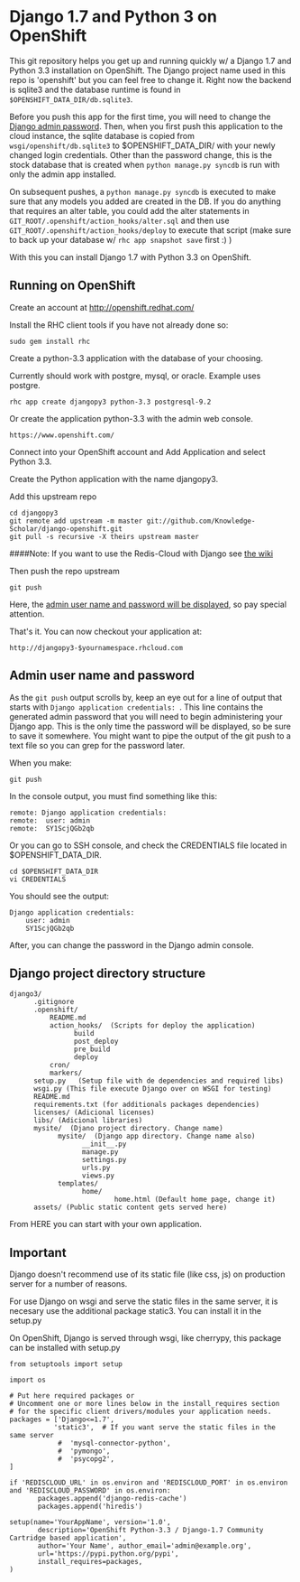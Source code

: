 Django 1.7 and Python 3 on OpenShift
====================================

This git repository helps you get up and running quickly w/ a Django 1.7 and
Python 3.3 installation on OpenShift.  The Django project name used in this
repo is 'openshift' but you can feel free to change it.  Right now the
backend is sqlite3 and the database runtime is found in
`$OPENSHIFT_DATA_DIR/db.sqlite3`.

Before you push this app for the first time, you will need to change
the [Django admin password](#admin-user-name-and-password).
Then, when you first push this
application to the cloud instance, the sqlite database is copied from
`wsgi/openshift/db.sqlite3` to $OPENSHIFT_DATA_DIR/ with your newly 
changed login credentials. Other than the password change, this is the 
stock database that is created when `python manage.py syncdb` is run with
only the admin app installed.

On subsequent pushes, a `python manage.py syncdb` is executed to make
sure that any models you added are created in the DB.  If you do
anything that requires an alter table, you could add the alter
statements in `GIT_ROOT/.openshift/action_hooks/alter.sql` and then use
`GIT_ROOT/.openshift/action_hooks/deploy` to execute that script (make
sure to back up your database w/ `rhc app snapshot save` first :) )

With this you can install Django 1.7 with Python 3.3 on OpenShift.

Running on OpenShift
--------------------

Create an account at http://openshift.redhat.com/

Install the RHC client tools if you have not already done so:
    
    sudo gem install rhc

Create a python-3.3 application with the database of your choosing.

Currently should work with postgre, mysql, or oracle. Example uses postgre.

    rhc app create djangopy3 python-3.3 postgresql-9.2

Or create the application python-3.3 with the admin web console.

    https://www.openshift.com/

Connect into your OpenShift account and Add Application and select Python 3.3.

Create the Python application with the name djangopy3.

Add this upstream repo

    cd djangopy3
    git remote add upstream -m master git://github.com/Knowledge-Scholar/django-openshift.git
    git pull -s recursive -X theirs upstream master

####Note:
If you want to use the Redis-Cloud with Django see [the wiki](https://github.com/rancavil/django-py3-openshift-quickstart/wiki/Django-1.6-with-Redis-Cloud) 

Then push the repo upstream

    git push

Here, the [admin user name and password will be displayed](#admin-user-name-and-password), so pay
special attention.
  
That's it. You can now checkout your application at:

    http://djangopy3-$yournamespace.rhcloud.com

Admin user name and password
----------------------------
As the `git push` output scrolls by, keep an eye out for a
line of output that starts with `Django application credentials: `. This line
contains the generated admin password that you will need to begin
administering your Django app. This is the only time the password
will be displayed, so be sure to save it somewhere. You might want 
to pipe the output of the git push to a text file so you can grep for
the password later.

When you make:

    git push

In the console output, you must find something like this:

    remote: Django application credentials:
    remote:  user: admin
    remote:  SY1ScjQGb2qb

Or you can go to SSH console, and check the CREDENTIALS file located 
in $OPENSHIFT_DATA_DIR.

    cd $OPENSHIFT_DATA_DIR
    vi CREDENTIALS

You should see the output:

    Django application credentials:
        user: admin
        SY1ScjQGb2qb

After, you can change the password in the Django admin console.

Django project directory structure
----------------------------------

    django3/
          .gitignore
          .openshift/
              README.md
              action_hooks/  (Scripts for deploy the application)
                    build
                    post_deploy
                    pre_build
                    deploy
              cron/
              markers/
          setup.py   (Setup file with de dependencies and required libs)
          wsgi.py (This file execute Django over on WSGI for testing)
          README.md
          requirements.txt (for additionals packages dependencies)
          licenses/ (Adicional licenses)
          libs/ (Adicional libraries)
          mysite/  (Djano project directory. Change name)
                mysite/  (Django app directory. Change name also)
                      __init__.py
                      manage.py
                      settings.py
                      urls.py
                      views.py
                templates/
                      home/
                              home.html (Default home page, change it)
          assets/ (Public static content gets served here)

From HERE you can start with your own application.

Important
---------

Django doesn't recommend use of its static file (like css, js) on production server for a number of reasons.

For use Django on wsgi and serve the static files in the same server, it is necesary use the additional package static3.
You can install it in the setup.py

On OpenShift, Django is served through wsgi, like cherrypy, this package can be installed with setup.py

    from setuptools import setup

    import os

    # Put here required packages or
    # Uncomment one or more lines below in the install_requires section
    # for the specific client drivers/modules your application needs.
    packages = ['Django<=1.7',
               'static3',  # If you want serve the static files in the same server
                #  'mysql-connector-python',
                #  'pymongo',
                #  'psycopg2',
    ]

    if 'REDISCLOUD_URL' in os.environ and 'REDISCLOUD_PORT' in os.environ and 'REDISCLOUD_PASSWORD' in os.environ:
           packages.append('django-redis-cache')
           packages.append('hiredis')

    setup(name='YourAppName', version='1.0',
           description='OpenShift Python-3.3 / Django-1.7 Community Cartridge based application',
           author='Your Name', author_email='admin@example.org',
           url='https://pypi.python.org/pypi',
           install_requires=packages,
    )

